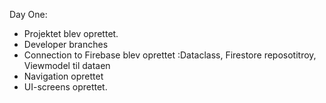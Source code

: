 Day One:
* Projektet blev oprettet.
* Developer branches
* Connection to Firebase blev oprettet :Dataclass, Firestore reposotitroy, Viewmodel til dataen
* Navigation oprettet
* UI-screens oprettet.
